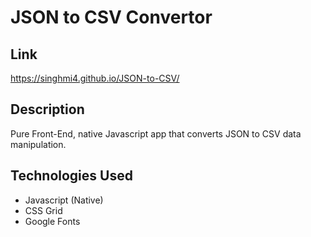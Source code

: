 # JSON to CSV Convertor

## Link
https://singhmi4.github.io/JSON-to-CSV/

## Description

Pure Front-End, native Javascript app that converts JSON to CSV data manipulation.

## Technologies Used

* Javascript (Native)
* CSS Grid
* Google Fonts
